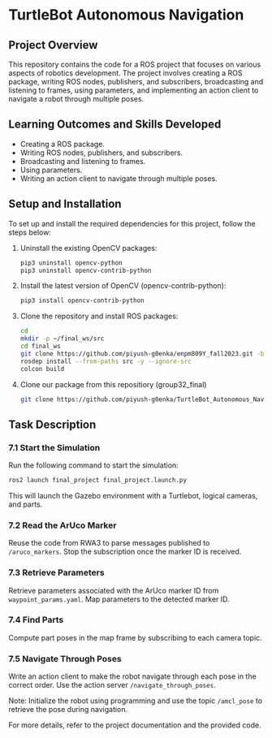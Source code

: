 # TurtleBot Autonomous Navigation

## Project Overview

This repository contains the code for a ROS project that focuses on various aspects of robotics development. The project involves creating a ROS package, writing ROS nodes, publishers, and subscribers, broadcasting and listening to frames, using parameters, and implementing an action client to navigate a robot through multiple poses.

## Learning Outcomes and Skills Developed

- Creating a ROS package.
- Writing ROS nodes, publishers, and subscribers.
- Broadcasting and listening to frames.
- Using parameters.
- Writing an action client to navigate through multiple poses.

## Setup and Installation

To set up and install the required dependencies for this project, follow the steps below:

1. Uninstall the existing OpenCV packages:
    ```bash
    pip3 uninstall opencv-python
    pip3 uninstall opencv-contrib-python
    ```

2. Install the latest version of OpenCV (opencv-contrib-python):
    ```bash
    pip3 install opencv-contrib-python
    ```

3. Clone the repository and install ROS packages:
    ```bash
    cd
    mkdir -p ~/final_ws/src
    cd final_ws
    git clone https://github.com/piyush-g0enka/enpm809Y_fall2023.git -b final src
    rosdep install --from-paths src -y --ignore-src
    colcon build
    ```

4. Clone our package from this repositiory (group32_final)
    ```bash
    git clone https://github.com/piyush-g0enka/TurtleBot_Autonomous_Navigation.git 
    ```

## Task Description

### 7.1 Start the Simulation

Run the following command to start the simulation:
```bash
ros2 launch final_project final_project.launch.py
```

This will launch the Gazebo environment with a Turtlebot, logical cameras, and parts.

### 7.2 Read the ArUco Marker

Reuse the code from RWA3 to parse messages published to `/aruco_markers`. Stop the subscription once the marker ID is received.

### 7.3 Retrieve Parameters

Retrieve parameters associated with the ArUco marker ID from `waypoint_params.yaml`. Map parameters to the detected marker ID.

### 7.4 Find Parts

Compute part poses in the map frame by subscribing to each camera topic.

### 7.5 Navigate Through Poses

Write an action client to make the robot navigate through each pose in the correct order. Use the action server `/navigate_through_poses`.

Note: Initialize the robot using programming and use the topic `/amcl_pose` to retrieve the pose during navigation.

For more details, refer to the project documentation and the provided code.

